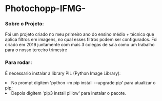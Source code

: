 <h1>Photochopp-IFMG-</h1>
 
<h3>Sobre o Projeto:</h3>
<p>Foi um projeto criado no meu primeiro ano do ensino médio + técnico que aplica filtros em imagens, no qual esses filtros podem ser configurados.
Foi criado em 2019 juntamente com mais 3 colegas de sala como um trabalho para o nosso terceiro trimestre</p>

<h3>Para rodar:</h3>
<p>É necessario instalar a library PIL (Python Image Library):</p>
<li>No prompt digitem 'python -m pip install --upgrade pip' para atualizar o pip;</li>
<li>Depois digitem 'pip3 install pillow' para instalar o pacote.</li>
